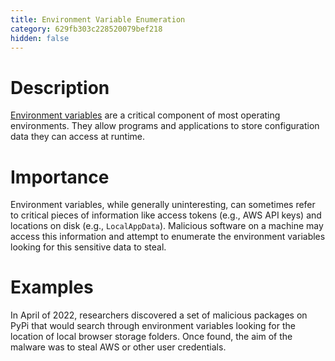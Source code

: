```yaml
---
title: Environment Variable Enumeration
category: 629fb303c228520079bef218
hidden: false
---
```


# Description

[Environment variables](https://en.wikipedia.org/wiki/Environment_variable) are a critical component of most operating environments. They allow programs and applications to store configuration data they can access at runtime.

# Importance

Environment variables, while generally uninteresting, can sometimes refer to critical pieces of information like access tokens (e.g., AWS API keys) and locations on disk (e.g., `LocalAppData`). Malicious software on a machine may access this information and attempt to enumerate the environment variables looking for this sensitive data to steal.

# Examples

In April of 2022, researchers discovered a set of malicious packages on PyPi that would search through environment variables looking for the location of local browser storage folders. Once found, the aim of the malware was to steal AWS or other user credentials.
